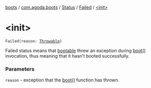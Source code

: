 [boots](../../../index.md) / [com.agoda.boots](../../index.md) / [Status](../index.md) / [Failed](index.md) / [&lt;init&gt;](./-init-.md)

# &lt;init&gt;

`Failed(reason: `[`Throwable`](https://kotlinlang.org/api/latest/jvm/stdlib/kotlin/-throwable/index.html)`)`

Failed status means that [bootable](../../-bootable/index.md) threw an exception during [boot()](../../-bootable/boot.md)
invocation, thus meaning that it hasn't booted successfully.

### Parameters

`reason` - exception that the [boot()](../../-bootable/boot.md) function has thrown.